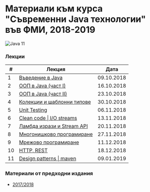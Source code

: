 # Материали към курса "Съвременни Java технологии" във ФМИ, 2018-2019

![Java 11](images/java-logo.png?raw=true)

### Лекции

| # | Лекция                                                                                                                  | Дата       |
|---| ----------------------------------------------------------------------------------------------------------------------- |:----------:|
| 1 | [Въведение в Java](https://gitpitch.com/fmi/java-course/mjt-2018-2019?p=01-intro-to-java/lecture/)                      | 09.10.2018 |
| 2 | [ООП в Java (част I)](https://gitpitch.com/fmi/java-course/mjt-2018-2019?p=02-oop-in-java-i/lecture/)                   | 16.10.2018 |
| 3 | [ООП в Java (част II)](https://gitpitch.com/fmi/java-course/mjt-2018-2019?p=03-oop-in-java-ii/lecture/)                 | 23.10.2018 |
| 4 | [Колекции и шаблонни типове](https://gitpitch.com/fmi/java-course/mjt-2018-2019?p=04-collections-and-generics/lecture/) | 30.10.2018 |
| 5 | [Unit Testing](https://gitpitch.com/fmi/java-course/mjt-2018-2019?p=05-unit-testing/lecture/)                           | 06.11.2018 |
| 6 | [Clean code \| I/O streams](https://gitpitch.com/fmi/java-course/mjt-2018-2019?p=06-io-streams/lecture/)                | 13.11.2018 |
| 7 | [Ламбда изрази и Stream API](https://gitpitch.com/fmi/java-course/mjt-2018-2019?p=07-lambdas-and-stream-api/lecture/)   | 20.11.2018 |
| 8 | [Многонишково програмиране](https://gitpitch.com/fmi/java-course/mjt-2018-2019?p=08-threads/lecture/)                   | 27.11.2018 |
| 9 | [Мрежово програмиране](https://gitpitch.com/fmi/java-course/mjt-2018-2019?p=09-network/lecture/)                        | 11.12.2018 |
| 10 | [HTTP, REST](https://gitpitch.com/fmi/java-course/mjt-2018-2019?p=10-http-rest/lecture/)                               | 18.12.2018 |
| 11 | [Design patterns \| maven](https://gitpitch.com/fmi/java-course/mjt-2018-2019?p=11-design-patterns-maven/lecture/)     | 09.01.2019 |

### Материали от предходни издания

- [2017/2018](https://github.com/fmi/java-course/tree/mjt-2017-2018)
